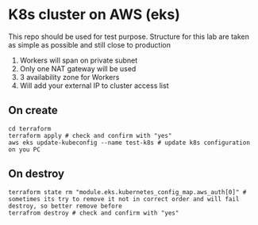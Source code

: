 # K8s cluster on AWS (eks)
This repo should be used for test purpose.
Structure for this lab are taken as simple as possible and still close to production
 1. Workers will span on private subnet
 2. Only one NAT gateway will be used
 3. 3 availability zone for Workers
 4. Will add your external IP to cluster access list 

## On create
```
cd terraform
terraform apply # check and confirm with "yes"
aws eks update-kubeconfig --name test-k8s # update k8s configuration on you PC
```

## On destroy
```
terraform state rm "module.eks.kubernetes_config_map.aws_auth[0]" # sometimes its try to remove it not in correct order and will fail destroy, so better remove before
terrafrom destroy # check and confirm with "yes"
```
